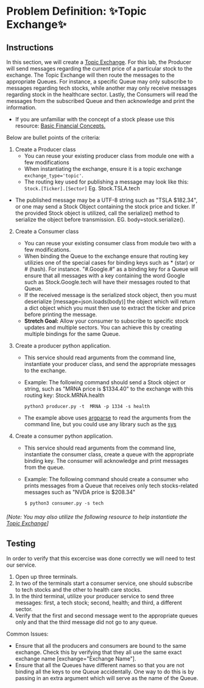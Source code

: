 # Problem Definition: ✨Topic Exchange✨

##  Instructions
In this section, we will create a [Topic Exchange](../Resources/RabbitMQ.md#topic-exchange). For this lab, the Producer will send messages regarding the current price of a particular stock to the exchange. The Topic Exchange will then route the messages to the appropriate Queues. For instance, a specific Queue may only subscribe to messages regarding tech stocks, while another may only receive messages regarding stock in the healthcare sector. Lastly, the Consumers will read the messages from the subscribed Queue and then acknowledge and print the information.
* If you are unfamiliar with the concept of a stock please use this resource: [Basic Financial Concepts.](../Resources/Finance.md)

Below are bullet points of the criteria:

1. Create a Producer class
    - You can reuse your existing producer class from module one with a few modifications
    - When instantiating the exchange, ensure it is a topic exchange `exchange_type='topic'`.
    - The routing key used for publishing a message may look like this: `Stock.[Ticker].[Sector]` Eg. Stock.TSLA.tech
- The published message may be a UTF-8 string such as "TSLA $182.34", or one may send a Stock Object containing the stock price and ticker. If the provided Stock object is utilized, call the serialize() method to serialize the object before transmission. EG. body=stock.serialize().

2. Create a Consumer class
    - You can reuse your existing consumer class from module two with a few modifications.
    - When binding the Queue to the exchange ensure that routing key utilizies one of the special cases for binding keys such as \* (star) or # (hash). For instance. "#.Google.#" as a binding key for a Queue will ensure that all messages with a key containing the word Google such as Stock.Google.tech will have their messages routed to that Queue. 
    - If the received message is the serialized stock object, then you must deserialize [message=json.loads(body)]
    the object which will return a dict object which you must then use to extract the ticker and price before printing the message.
    - **Stretch Goal:** Allow your consumer to subscribe to specific stock updates and multiple sectors. You can achieve this by creating multiple bindings for the same Queue.

3. Create a producer python application.
    * This service should read arguments from the command line, instantiate your producer class, and send the appropriate messages to the exchange.
    * Example: The following command should send a Stock object or string, such as "MRNA price is $1334.40" to the exchange with this routing key: Stock.MRNA.health
        
        `python3 producer.py -t  MRNA -p 1334 -s health`
        
    * The example above uses [argparse](https://docs.python.org/3/library/argparse.html) to read the arguments from the command line, but you could use any library such as the [sys](https://docs.python.org/3/library/sys.html)
    
4. Create a consumer python application.
    *   This service should read arguments from the command line, instantiate the consumer class, create a queue with the appropriate binding key. The consumer will acknowledge and print messages from the queue.
    * Example: The following command should create a consumer who prints messages from a Queue that receives only tech stocks-related messages such as  "NVDA price is $208.34"  
        
        `$ python3 consumer.py -s tech`
        
###### [Note: You may also utilize the following resource to help instantiate the [Topic Exchange](https://www.rabbitmq.com/tutorials/tutorial-five-python.html)]

## Testing
In order to verify that this excercise was done correctly we will need to test our service.
1. Open up three terminals.
2. In two of the terminals start a consumer service, one should subscribe to tech stocks and the other to health care stocks.
3. In the third terminal, utilize your producer service to send three messages: first, a tech stock; second, health; and third, a different sector.
4. Verify that the first and second message went to the appropriate queues only and that the third message did not go to any queue.

Common Issues:
* Ensure that all the producers and consumers are bound to the same exchange. Check this by verifying that they all use the same exact exchange name [exchange="Exchange Name"].
* Ensure that all the Queues have different names so that you are not binding all the keys to one Queue accidentally. One way to do this is by passing in an extra argument which will serve as the name of the Queue.